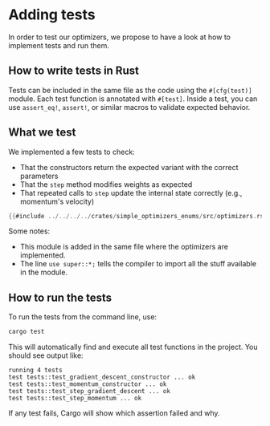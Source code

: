 # Adding tests

In order to test our optimizers, we propose to have a look at how to implement tests and run them.

## How to write tests in Rust

Tests can be included in the same file as the code using the `#[cfg(test)]` module. Each test function is annotated with `#[test]`. Inside a test, you can use `assert_eq!`, `assert!`, or similar macros to validate expected behavior.

## What we test

We implemented a few tests to check:

- That the constructors return the expected variant with the correct parameters
- That the `step` method modifies weights as expected
- That repeated calls to `step` update the internal state correctly (e.g., momentum's velocity)

```rust
{{#include ../../../../crates/simple_optimizers_enums/src/optimizers.rs:tests}}
```

Some notes:
- This module is added in the same file where the optimizers are implemented.
- The line `use super::*;` tells the compiler to import all the stuff available in the module.

## How to run the tests

To run the tests from the command line, use:

```bash
cargo test
```

This will automatically find and execute all test functions in the project. You should see output like:

```
running 4 tests
test tests::test_gradient_descent_constructor ... ok
test tests::test_momentum_constructor ... ok
test tests::test_step_gradient_descent ... ok
test tests::test_step_momentum ... ok
```

If any test fails, Cargo will show which assertion failed and why.